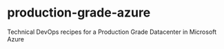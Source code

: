 # production-grade-azure
Technical DevOps recipes for a Production Grade Datacenter in Microsoft Azure
